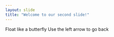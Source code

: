 ```yaml
---
layout: slide
title: "Welcome to our second slide!"
---
```

Float like a butterfly
Use the left arrow to go back
